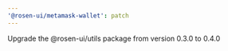 ```yaml
---
'@rosen-ui/metamask-wallet': patch
---
```


Upgrade the @rosen-ui/utils package from version 0.3.0 to 0.4.0
